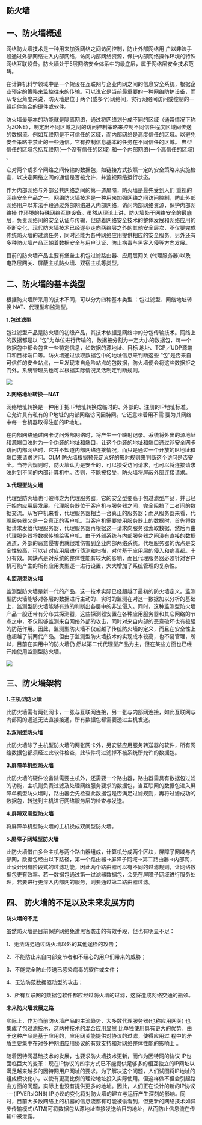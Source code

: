 ## 防火墙



## 一、**防火墙概述**



网络防火墙技术是一种用来加强网络之间访问控制，防止外部网络用 户以非法手段通过外部网络进入内部网络，访问内部网络资源，保护内部网络操作环境的特殊网络互联设备。防火墙处于5层网络安全体系中的最底层，属于网络层安全技术范畴。

在计算机科学领域中是一个架设在互联网与企业内网之间的信息安全系统，根据企业预定的策略来监控往来的传输。可以说它是当前最重要的一种网络防护设备，而从专业角度来说，防火墙是位于两个(或多个)网络间，实行网络间访问或控制的一组组件集合的硬件或软件。

防火墙最基本的功能就是隔离网络，通过将网络划分成不同的区域（通常情况下称为ZONE），制定出不同区域之间的访问控制策略来控制不同信任程度区域间传送的数据流。例如互联网是不可信任的区域，而内部网络是高度信任的区域。以避免安全策略中禁止的一些通信。它有控制信息基本的任务在不同信任的区域。 典型信任的区域包括互联网(一个没有信任的区域) 和一个内部网络(一个高信任的区域) 。

它对两个或多个网络之间传输的数据包，如链接方式按照一定的安全策略来实施检查，以决定网络之间的通信是否被允许，并监视网络运行状态。

作为内部网络与外部公共网络之间的第一道屏障，防火墙是最先受到人们 重视的网络安全产品之一。网络防火墙技术是一种用来加强网络之间访问控制，防止外部网络用户以非法手段通过外部网络进入内部网络，访问内部网络资源，保护内部网络操 作环境的特殊网络互联设备。虽然从理论上讲，防火墙处于网络安全的最底层，负责网络间的安全认证与传输，但随着网络安全技术的整体发展和网络应用的不断变化，现代防火墙技术已经逐步走向两络层之外的其他安全层次，不仅要完成传统防火墙的过滤任务，同时还能为各种网络应用提供相应的安全服务。另外还有多种防火墙产品正朝着数据安全与用户认证、防止病毒与黑客入侵等方向发展。

目前的防火墙产品主要有堡垒主机包过滤路由器、应用层网关 (代理服务器)以及电路层网关、屏蔽主机防火墙、双宿主机等类型。



## 二、**防火墙的基本类型**

根据防火墙所采用的技术不同，可以分为四种基本类型 ：包过滤型、网络地址转换 NAT、代理型和监测型。

**1.包过滤型**

包过滤型产品是防火墙的初级产品，其技术依据是网络中的分包传输技术。网络上的数据都是以 “包”为单位进行传输的，数据被分割为一定大小的数据包，每一个数据包中都会包含一些特定信息，如数据的源地址、目标 地址、TCP／UDP源端口和目标端口等。防火墙通过读取数据包中的地址信息来判断这些 “包”是否来自可信任的安全站点，一旦发现来自危险站点的包数据，防火墙便会将这些数据拒之门外。系统管理员也可以根据实际情况灵活制定判断规则。

![](https://mmbiz.qpic.cn/mmbiz_png/88IXhNkSic6djUMn0RYcGwZvPZjN2V3icwWWlkkvVRkJN7yj8nYIW9tE4kfjVgLLicqtUS8aqfBZ5LEicxaFmVqsJw/640?wx_fmt=png&tp=webp&wxfrom=5&wx_lazy=1&wx_co=1)

**2.网络地址转换—NAT**

网络地址转换是一种用于把 IP地址转换成临时的、外部的、注册的IP地址标准。它允许具有私有的IP地址的内部网络访问因特网。它还意味着用不需 要为其网络中每一台机器取得注册的IP地址。

在内部网络通过网卡访问外部网络时，将产生一个映射记录。系统将外出的源地址和源端口映射为一个伪装的地址和端口，让这个伪装的地址和端口通过非安全网卡访问内部网络时，它并不知道内部网络连接情况，而只是通过一个开放的IP地址和端口来请求访问。OLM 防火墙根据预先定义好的影射规则来判断这个访问是否安全。当符合规则时，防火墙认为是安全的，可以接受访问请求，也可以将连接请求映射到不同的内部计算机中。否则，不能被接受，防火墙将屏蔽外部连接请求。

 **3.代理型防火墙**

代理型防火墙也可破称之为代理服务器，它的安全型要高于包过滤型产品，并已经开始向应用层发展。代理服务器位于客户机与服务器之间，完全阻挡了二者间的数据交流。从客户机来看，代理服务器相当一台真正的服务器；而从服务器来看，代理服务器又是一台真正的客户机。当客户机需要使用服务器上的数据时，首先将数据请求发给代理服务器，代理服务器再根据这一请求向服务器索取数据，然后再由代理服务器将数据传输给客户机。由于外部系统与内部服务器之间没有直接的数据通道，外部的恶意侵害也就很难伤害到企业内部两络系统。代理服务器的优点是安全性较高，可以针对应用层进行侦测和扫描，对付基于应用层的侵入和病毒都。十分有效。其缺点是对系统的整体性能有较大的影响，而且代理服务器必须针对客户机可能产生的所有应用类型逐一进行设置，大大增加了系统管理的复杂性。

**4.监测型防火墙**

监测型防火墙是新一代的产品，这一技术实际已经超越了最初的防火墙定义。监测型防火墙能够对各层的数据进行主动的、实时的监测在对这一数据加以分析的基础上，监测型防火墙能够有效的判断出各层中的非法侵入。同时，这种监测型防火墙产品一般还带有分布式探测器，这些探测器安置在各种应用服务器和其它网络的节点之中，不仅能够监测来自网络外部的攻击，同时对来自内部的恶意破坏也有极强的防范作用。因此，监测型防火墙不仅超越了传统防火墙的定义，而且在安全性上也超越了前两代产品。但由于监测型防火墙技术的实现成本较高，也不易管理，所以，目前在实用中的防火墙仍 然以第二代代理型产品为主，但在某些方面也已经开始使用监测型防火墙。

![](https://mmbiz.qpic.cn/mmbiz_png/88IXhNkSic6djUMn0RYcGwZvPZjN2V3icwepiaxqiamcOUcicKFly5suRIlGZDbIarjclQeNfZGSC2lZoV5dlEtlm9Q/640?wx_fmt=png&tp=webp&wxfrom=5&wx_lazy=1&wx_co=1)


## 三、**防火墙架构**

**1.主机型防火墙**

此防火墙需有两张网卡，一张与互联网连接，另一张与内部网连接，如此互联网与内部网的通道无法直接接通，所有数据包都需要透过主机发送。

**2.双闸型防火墙**

此防火墙除了主机型防火墙的两张网卡外，另安装应用服务转送器的软件，所有网络数据包都须经过此软件检查，此软件将过滤掉不被系统所允许的数据包。

**3.屏障单机型防火墙**

此防火墙的硬件设备除需要主机外，还需要一个路由器，路由器需具有数据包过滤的功能，主机则负责过滤及处理网络服务要求的数据包，当互联网的数据包进入屏障单机型防火墙时，路由器会先检查此数据包是否满足过滤规则，再将过滤成功的数据包，转送到主机进行网络服务层的检查与发送。

**4.屏障双闸型防火墙**

将屏障单机型防火墙的主机换成双闸型防火墙。

**5.屏障子网域型防火墙**

此防火墙借由多台主机与两个路由器组成，计算机分成两个区块，屏障子网域与内部网，数据包经由以下路径，第一个路由器->屏障子网域->第二路由器->内部网，此设计因有阶段式的过滤功能，因此两个路由器可以有不同的过滤规则，让网络数据包更有效率。若一数据包通过第一过滤器数据包，会先在屏障子网域进行服务处理，若要进行更深入内部网的服务，则要通过第二路由器过滤。



## 四、 **防火墙的不足以及未来发展方向**

**防火墙的不足**

虽然防火墙是目前保护网络免遭黑客袭击的有效手段，但也有明显不足：

1、无法防范通过防火墙以外的其他途径的攻击；

2、不能防止来自内部变节者和不经心的用户们带来的威胁；

3、不能完全防止传送已感染病毒的软件或文件；

4、无法防范数据驱动型的攻击；

5、所有互联网的数据包软件都应经过防火墙的过滤，这将造成网络交通的瓶颈。

**未来防火墙发展之路**

实际上，作为当前防火墙产品的主流趋势，大多数代理服务器(也称应用网关) 也集成了包过滤技术，这两种技术的混合应用显然 比单独使用具有更大的优势。由于这种产品是基于应用的，应用网关能提供对协议的过滤，使得应用过 程中的矛盾主要集中在对多种网络应用协议的有效支持和对网络整体性能的影响上 。

随着因特网基础技术的发展，也要求防火墙技术更新，而作为因特网的协议 IP也面临巨大的变革：现在IP协议的四字方式已不能提供足够多的相互独立的IP网址以满足越来越多的因特网用户网址的要求。为了解决这个问题，人们试图将IP地址的组成模块化小，以使有更高比例的理论地址投入实际使用。但这样做不但会引起路由方面的问题，实际上也没有提供更多的地址。因此，人们正在设计的新的IP协议 ---(IPVERslON6) IP协议的变化将对防火墙的建立与运行产生深刻的影响。同时，目前大多数网络上的机器的信息流都有可能被偷看到，但更新的网络技术如异步传输模式(ATM)可将数据包从源地址直接发送给目的地址，从而防止信息流在传输中被泄露。